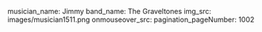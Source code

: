 musician_name: Jimmy
band_name: The Graveltones
img_src: images/musician1511.png
onmouseover_src: 
pagination_pageNumber: 1002